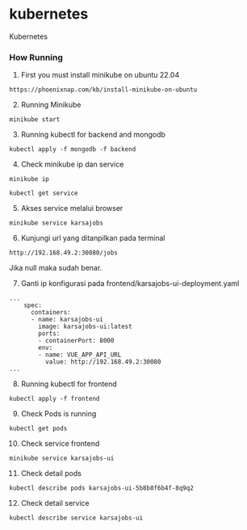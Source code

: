 # kubernetes
Kubernetes

### How Running
1. First you must install minikube on ubuntu 22.04
```
https://phoenixnap.com/kb/install-minikube-on-ubuntu
```
2. Running Minikube
```
minikube start
```
3. Running kubectl for backend and mongodb
```
kubectl apply -f mongodb -f backend
```
4. Check minikube ip dan service
```
minikube ip
```
```
kubectl get service
```
5. Akses service melalui browser
```
minikube service karsajobs
```
6. Kunjungi url yang ditanpilkan pada terminal
```
http://192.168.49.2:30080/jobs
```
Jika null maka sudah benar.

7. Ganti ip konfigurasi pada frontend/karsajobs-ui-deployment.yaml
```
...
    spec:
      containers:
      - name: karsajobs-ui
        image: karsajobs-ui:latest
        ports:
        - containerPort: 8000
        env:
        - name: VUE_APP_API_URL
          value: http://192.168.49.2:30080
...
```
8. Running kubectl for frontend
```
kubectl apply -f frontend
``` 
9. Check Pods is running
```
kubectl get pods
```
10. Check service frontend
```
minikube service karsajobs-ui
```
11. Check detail pods
```
kubectl describe pods karsajobs-ui-5b8b8f6b4f-8q9q2
```
12. Check detail service
```
kubectl describe service karsajobs-ui
```